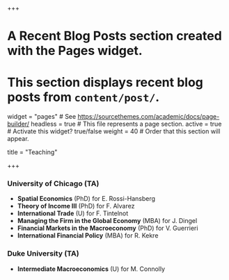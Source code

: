 +++
# A Recent Blog Posts section created with the Pages widget.
# This section displays recent blog posts from `content/post/`.

widget = "pages"  # See https://sourcethemes.com/academic/docs/page-builder/
headless = true  # This file represents a page section.
active = true  # Activate this widget? true/false
weight = 40  # Order that this section will appear.

title = "Teaching"

+++

### University of Chicago (TA)

<!-- could also consider making these into tables instead -->

- **Spatial Economics** (PhD) for E. Rossi-Hansberg
- **Theory of Income III** (PhD) for F. Alvarez
- **International Trade** (U) for F. Tintelnot
- **Managing the Firm in the Global Economy** (MBA) for J. Dingel
- **Financial Markets in the Macroeconomy** (PhD) for V. Guerrieri
- **International Financial Policy** (MBA) for R. Kekre

### Duke University (TA)

- **Intermediate Macroeconomics** (U) for M. Connolly